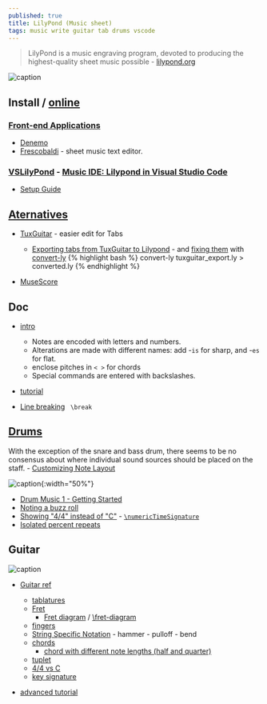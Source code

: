 ```yaml
---
published: true
title: LilyPond (Music sheet)
tags: music write guitar tab drums vscode
---
```

> LilyPond is a music engraving program, devoted to producing the highest-quality sheet music possible - [lilypond.org](http://lilypond.org/)

![caption](http://lilypond.org/pictures/bwv861-lilypond.png)


## Install / [online](https://www.hacklily.org/)

### [Front-end Applications](http://lilypond.org/easier-editing.html)
- [Denemo](http://denemo.org/)
- [Frescobaldi](https://www.frescobaldi.org/) - sheet music text editor.

### [VSLilyPond](https://github.com/lhl2617/VSLilyPond) - [Music IDE: Lilypond in Visual Studio Code](https://blog.anonymous-function.net/2017/10/24/music-ide-lilypond-in-visual-studio-code/)
- [Setup Guide](https://github.com/lhl2617/VSLilyPond/blob/HEAD/docs/INSTALL.md)

## [Aternatives](http://linuxmao.org/Le+coin+des+guitaristes)
- [TuxGuitar](http://tuxguitar.com.ar/) - easier edit for Tabs
 	- [Exporting tabs from TuxGuitar to Lilypond](https://music.stackexchange.com/questions/101453/exporting-tabs-from-tuxguitar-to-lilypond) - and [fixing them](https://piware.de/post/2018-09-16-gavis-song/) with [convert-ly](https://lilypond.org/doc/v2.18/Documentation/usage/updating-files-with-convert_002dly.en.html)
{% highlight bash %}
convert-ly tuxguitar_export.ly > converted.ly
{% endhighlight %}

- [MuseScore](https://musescore.org/en)

## Doc
- [intro](https://lilypond.org/website/text-input.html)
	- Notes are encoded with letters and numbers. 
    - Alterations are made with different names: add -`is` for sharp, and -`es` for flat.
    - enclose pitches in `< >` for chords
    - Special commands are entered with backslashes.
- [tutorial](http://lilypond.org/doc/v2.22/Documentation/learning/simple-notation)

- [Line breaking](http://lilypond.org/doc/v2.18/Documentation/notation/line-breaking) ` \break`
## [Drums](https://lilypond.org/doc/v2.21/Documentation/notation/common-notation-for-percussion)

With the exception of the snare and bass drum, there seems to be no consensus about where individual sound sources should be placed on the staff. - [Customizing Note Layout](https://lilypondcookbook.com/post/74735874981/drum-music-4-customizing-note-layout)

![caption](https://64.media.tumblr.com/ab9a01eb87df7f315a9818b134f59ada/tumblr_inline_p8ane5clc81synrls_500.png){:width="50%"}

- [Drum Music 1 - Getting Started](https://lilypondcookbook.com/post/74312396803/drum-music-1-getting-started)
- [Noting a buzz roll](https://lilypondcookbook.com/post/108846925424/noting-a-buzz-roll)
- [Showing "4/4" instead of "C"](https://lists.gnu.org/archive/html/lilypond-user/2010-11/msg00326.html) -  [`\numericTimeSignature`](http://lilypond.org/doc/v2.12/Documentation/user/lilypond/Displaying-rhythms#Time-signature)
- [Isolated percent repeats](https://lilypond.org/doc/v2.22/Documentation/snippets/repeats#repeats-isolated-percent-repeats)

## Guitar
![caption](https://lilypond.org/doc/v2.22/Documentation/24/lily-9d3837f7.png)


- [Guitar ref](http://lilypond.org/doc/v2.19/Documentation/notation/common-notation-for-fretted-strings.en.html)
	- [tablatures](https://lilypond.org/doc/v2.22/Documentation/notation/common-notation-for-fretted-strings#default-tablatures)
    - [Fret](https://lilypond.org/doc/v2.22/Documentation/notation/common-notation-for-fretted-strings#custom-tablatures)
		- [Fret diagram](https://lsr.di.unimi.it/LSR/Search?q=fret-diagram) / [\fret-diagram](https://lilypond.org/doc/v2.19/Documentation/notation/instrument-specific-markup.en.html)
	- [fingers](https://lilypond.org/doc/v2.19/Documentation/notation/common-notation-for-fretted-strings.en.html#right_002dhand-fingerings)
    - [String Specific Notation](https://lilypondcookbook.com/post/83531286313/fretted-strings-3-string-specific-notation) - hammer - pulloff - bend
	- [chords](https://lilypond.org/doc/v2.22/Documentation/notation/chord-notation)
    	- [chord with different note lengths (half and quarter)](https://music.stackexchange.com/questions/92313/music-engraving-chord-with-different-note-lengths-half-and-quarterlil)
    - [tuplet](https://lilypond.org/doc/v2.19/Documentation/notation/writing-rhythms.en.html#tuplets)
    - [4/4 vs C](https://www.mymusictheory.com/learn-music-theory/reference/347-time-signatures-4-4-or-c)
    - [key signature](https://lilypond.org/doc/v2.18/Documentation/learning/accidentals-and-key-signatures.en.html)
    
- [advanced tutorial](http://www.artsulger.com/2007/03/lilypond-notation-program.html)



